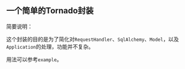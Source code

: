 ## 一个简单的Tornado封装

简要说明：

这个封装的目的是为了简化对`RequestHandler`、`SqlAlchemy`、`Model`，以及`Application`的处理，功能并不复杂。

用法可以参考`example`。

